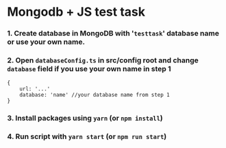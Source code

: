 # Mongodb + JS test task

### 1. Create database in MongoDB with '`testtask`' database name or use your own name.
### 2. Open `databaseConfig.ts` in src/config root and change `database` field if you use your own name in step 1

```
{
    url: '...'
    database: 'name' //your database name from step 1
}
```
### 3. Install packages using `yarn` (or `npm install`)
### 4. Run script with `yarn start` (or `npm run start`)